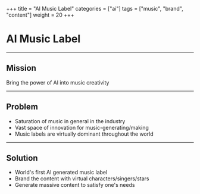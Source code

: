+++
title = "AI Music Label"
categories = ["ai"]
tags = ["music", "brand", "content"]
weight = 20
+++

# AI Music Label

---

## Mission

Bring the power of AI into music creativity

---

## Problem

- Saturation of music in general in the industry
- Vast space of innovation for music-generating/making
- Music labels are virtually dominant throughout the world

---

## Solution

- World's first AI generated music label
- Brand the content with virtual characters/singers/stars
- Generate massive content to satisfy one's needs
